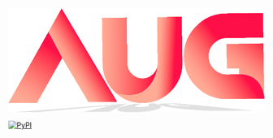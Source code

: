 

<p align="center">
    <br>
    <img src="src\aug-tool\logo.png"/>
    <br>
<p>

[![PyPI](https://img.shields.io/badge/aug--tool-v0.0.1-blue)](https://pypi.org/project/aug-tool/)
